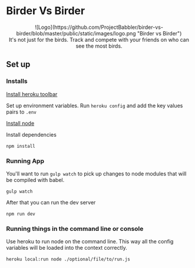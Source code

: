 # Birder Vs Birder
<p align="center">
![Logo](https://github.com/ProjectBabbler/birder-vs-birder/blob/master/public/static/images/logo.png "Birder vs Birder")
<br/>
It's not just for the birds.  Track and compete with your friends on who can see the most birds.
</p>

## Set up

### Installs
[Install heroku toolbar](https://toolbelt.heroku.com/)

Set up environment variables. Run `heroku config` and add the key values pairs to `.env`

[Install node](https://nodejs.org/en/download/)

Install dependencies

```
npm install
```

### Running App

You'll want to run `gulp watch` to pick up changes to node modules that will be compiled with babel.

```
gulp watch
```

After that you can run the dev server
```
npm run dev
```

### Running things in the command line or console
Use heroku to run node on the command line.  This way all the config variables will be loaded into the context correctly.
```
heroku local:run node ./optional/file/to/run.js
```
